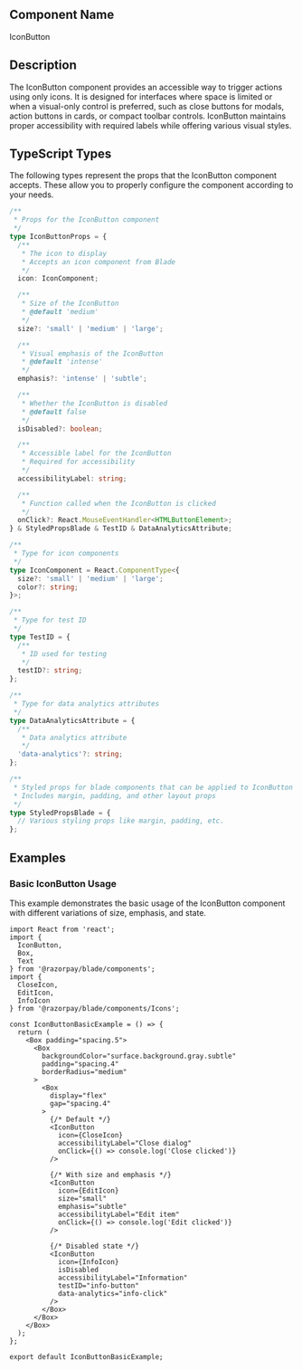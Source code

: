 ## Component Name
IconButton

## Description
The IconButton component provides an accessible way to trigger actions using only icons. It is designed for interfaces where space is limited or when a visual-only control is preferred, such as close buttons for modals, action buttons in cards, or compact toolbar controls. IconButton maintains proper accessibility with required labels while offering various visual styles.

## TypeScript Types
The following types represent the props that the IconButton component accepts. These allow you to properly configure the component according to your needs.

```typescript
/**
 * Props for the IconButton component
 */
type IconButtonProps = {
  /**
   * The icon to display
   * Accepts an icon component from Blade
   */
  icon: IconComponent;

  /**
   * Size of the IconButton
   * @default 'medium'
   */
  size?: 'small' | 'medium' | 'large';

  /**
   * Visual emphasis of the IconButton
   * @default 'intense'
   */
  emphasis?: 'intense' | 'subtle';

  /**
   * Whether the IconButton is disabled
   * @default false
   */
  isDisabled?: boolean;

  /**
   * Accessible label for the IconButton
   * Required for accessibility
   */
  accessibilityLabel: string;

  /**
   * Function called when the IconButton is clicked
   */
  onClick?: React.MouseEventHandler<HTMLButtonElement>;
} & StyledPropsBlade & TestID & DataAnalyticsAttribute;

/**
 * Type for icon components
 */
type IconComponent = React.ComponentType<{
  size?: 'small' | 'medium' | 'large';
  color?: string;
}>;

/**
 * Type for test ID
 */
type TestID = {
  /**
   * ID used for testing
   */
  testID?: string;
};

/**
 * Type for data analytics attributes
 */
type DataAnalyticsAttribute = {
  /**
   * Data analytics attribute
   */
  'data-analytics'?: string;
};

/**
 * Styled props for blade components that can be applied to IconButton
 * Includes margin, padding, and other layout props
 */
type StyledPropsBlade = {
  // Various styling props like margin, padding, etc.
};
```

## Examples

### Basic IconButton Usage

This example demonstrates the basic usage of the IconButton component with different variations of size, emphasis, and state.

```tsx
import React from 'react';
import { 
  IconButton, 
  Box, 
  Text 
} from '@razorpay/blade/components';
import {
  CloseIcon,
  EditIcon,
  InfoIcon
} from '@razorpay/blade/components/Icons';

const IconButtonBasicExample = () => {
  return (
    <Box padding="spacing.5">
      <Box 
        backgroundColor="surface.background.gray.subtle"
        padding="spacing.4"
        borderRadius="medium"
      >
        <Box 
          display="flex" 
          gap="spacing.4" 
        >
          {/* Default */}
          <IconButton
            icon={CloseIcon}
            accessibilityLabel="Close dialog"
            onClick={() => console.log('Close clicked')}
          />
          
          {/* With size and emphasis */}
          <IconButton
            icon={EditIcon}
            size="small"
            emphasis="subtle"
            accessibilityLabel="Edit item"
            onClick={() => console.log('Edit clicked')}
          />
          
          {/* Disabled state */}
          <IconButton
            icon={InfoIcon}
            isDisabled
            accessibilityLabel="Information"
            testID="info-button"
            data-analytics="info-click"
          />
        </Box>
      </Box>
    </Box>
  );
};

export default IconButtonBasicExample;
```